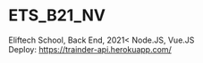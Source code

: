 # ETS_B21_NV
Eliftech School, Back End, 2021&lt; Node.JS, Vue.JS  
Deploy: https://trainder-api.herokuapp.com/

